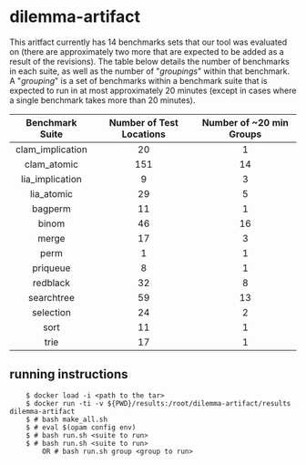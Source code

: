 # dilemma-artifact

This aritfact currently has 14 benchmarks sets that our tool was evaluated on (there are approximately two more that are expected to
be added as a result of the revisions). The table below details the number of benchmarks in each suite, as well as the number of "_groupings_" 
within that benchmark. A "_grouping_" is a set of benchmarks within a benchmark suite that is expected to run in at most approximately 20 minutes 
(except in cases where a single benchmark takes more than 20 minutes).

| Benchmark Suite               | Number of Test Locations    | Number of ~20 min Groups |
| :------------------:          | :------------------------:  | :------------------------:|
|       clam_implication        |      20                     |       1          |
|       clam_atomic             |      151                    |       14         |
|       lia_implication         |      9                      |       3          |
|       lia_atomic              |      29                     |       5          |
|       bagperm                 |      11                     |       1          |
|       binom                   |      46                     |       16         |
|       merge                   |      17                     |       3          |
|       perm                    |      1                      |       1          |
|       priqueue                |      8                      |       1          |
|       redblack                |      32                     |       8          |
|       searchtree              |      59                     |       13         |
|       selection               |      24                     |       2          |
|       sort                    |      11                     |       1          |
|       trie                    |      17                     |       1          |

## running instructions
```
    $ docker load -i <path to the tar>
    $ docker run -ti -v ${PWD}/results:/root/dilemma-artifact/results dilemma-artifact
    $ # bash make_all.sh
    $ # eval $(opam config env)
    $ # bash run.sh <suite to run> 
    $ # bash run.sh <suite to run> 
        OR # bash run.sh group <group to run>
```